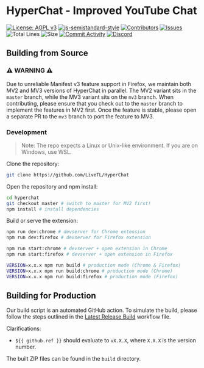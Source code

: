 # HyperChat - Improved YouTube Chat

[![License: AGPL v3](https://img.shields.io/badge/License-AGPL%20v3-blue.svg)](https://www.gnu.org/licenses/agpl-3.0)
[![js-semistandard-style](https://img.shields.io/badge/code%20style-semistandard-brightgreen.svg)](https://github.com/standard/semistandard)
[![Contributors](https://img.shields.io/github/contributors/LiveTL/HyperChat)](https://github.com/LiveTL/HyperChat/contributors)
[![Issues](https://img.shields.io/github/issues/LiveTL/HyperChat)](https://github.com/LiveTL/HyperChat/issues)
![Total Lines](https://img.shields.io/tokei/lines/github/LiveTL/HyperChat)
![Size](https://img.shields.io/github/repo-size/LiveTL/HyperChat)
[![Commit Activity](https://img.shields.io/github/commit-activity/w/LiveTL/HyperChat)](https://github.com/LiveTL/HyperChat/commits/)
[![Discord](https://img.shields.io/discord/780938154437640232.svg?label=&logo=discord&logoColor=ffffff&color=7389D8&labelColor=6A7EC2)](https://discord.gg/uJrV3tmthg)

## Building from Source

### ⚠️ WARNING ⚠️

Due to unreliable Manifest v3 feature support in Firefox, we maintain both MV2 and MV3 versions of HyperChat in parallel. The MV2 variant sits in the `master` branch, while the MV3 variant sits on the `mv3` branch. When contributing, please ensure that you check out to the `master` branch to implement the features in MV2 first. Once the feature is stable, please open a separate PR to the `mv3` branch to port the feature to MV3.

### Development

> Note: The repo expects a Linux or Unix-like environment. If you are on Windows, use WSL.

Clone the repository:

```bash
git clone https://github.com/LiveTL/HyperChat
```

Open the repository and npm install:

```bash
cd hyperchat
git checkout master # switch to master for MV2 first!
npm install # install dependencies
```

Build or serve the extension:

```bash
npm run dev:chrome # devserver for Chrome extension
npm run dev:firefox # devserver for Firefox extension

npm run start:chrome # devserver + open extension in Chrome
npm run start:firefox # devserver + open extension in Firefox

VERSION=x.x.x npm run build # production mode (Chrome & Firefox)
VERSION=x.x.x npm run build:chrome # production mode (Chrome)
VERSION=x.x.x npm run build:firefox # production mode (Firefox)
```

## Building for Production

Our build script is an automated GitHub action. To simulate the build, please follow the steps outlined in the [Latest Release Build](.github/workflows/build.yml) workflow file.

Clarifications:
- `${{ github.ref }}` should evaluate to `vX.X.X`, where `X.X.X` is the version number.

The built ZIP files can be found in the `build` directory.
